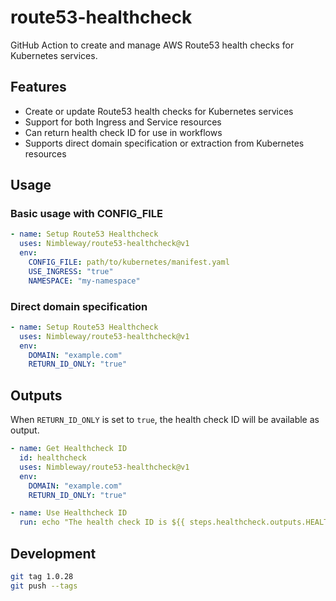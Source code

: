 # route53-healthcheck

GitHub Action to create and manage AWS Route53 health checks for Kubernetes services.

## Features
- Create or update Route53 health checks for Kubernetes services
- Support for both Ingress and Service resources
- Can return health check ID for use in workflows
- Supports direct domain specification or extraction from Kubernetes resources

## Usage

### Basic usage with CONFIG_FILE
```yaml
- name: Setup Route53 Healthcheck
  uses: Nimbleway/route53-healthcheck@v1
  env:
    CONFIG_FILE: path/to/kubernetes/manifest.yaml
    USE_INGRESS: "true"
    NAMESPACE: "my-namespace"
```

### Direct domain specification
```yaml
- name: Setup Route53 Healthcheck
  uses: Nimbleway/route53-healthcheck@v1
  env:
    DOMAIN: "example.com"
    RETURN_ID_ONLY: "true"
```

## Outputs
When `RETURN_ID_ONLY` is set to `true`, the health check ID will be available as output.

```yaml
- name: Get Healthcheck ID
  id: healthcheck
  uses: Nimbleway/route53-healthcheck@v1
  env:
    DOMAIN: "example.com"
    RETURN_ID_ONLY: "true"

- name: Use Healthcheck ID
  run: echo "The health check ID is ${{ steps.healthcheck.outputs.HEALTH_CHECK_ID }}"
```

## Development

```bash
git tag 1.0.28
git push --tags
```